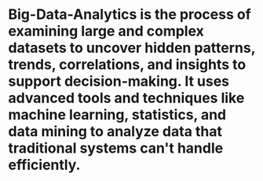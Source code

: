 # Big-Data-Analytics is the process of examining large and complex datasets to uncover hidden patterns, trends, correlations, and insights to support decision-making. It uses advanced tools and techniques like machine learning, statistics, and data mining to analyze data that traditional systems can't handle efficiently.
